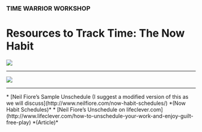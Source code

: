 ### TIME WARRIOR WORKSHOP

# Resources to Track Time: The Now Habit

<a href="http://www.amazon.com/Now-Habit-Overcoming-Procrastination-Guilt-Free/dp/1585425524/" target="_blank"><img src="http://teaching.polishedsolid.com/time-warrior/now-habit.jpeg"></a>
<hr>
<a href="http://teaching.polishedsolid.com/time-warrior/unschedule.gif" target="_blank"><img src="http://teaching.polishedsolid.com/time-warrior/unschedule.gif"></a>
<hr>
* [Neil Fiore’s Sample Unschedule (I suggest a modified version of this as we will discuss](http://www.neilfiore.com/now-habit-schedules/) *(Now Habit Schedules)*
* [Neil Fiore’s Unschedule on lifeclever.com](http://www.lifeclever.com/how-to-unschedule-your-work-and-enjoy-guilt-free-play) *(Article)*




